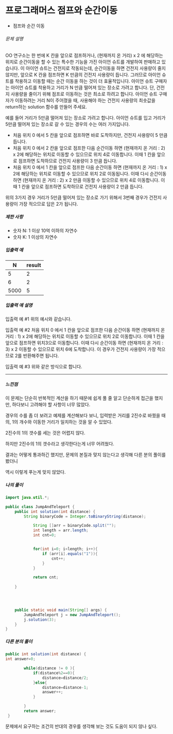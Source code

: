 # 프로그래머스 점프와 순간이동

- 점프와 순간 이동


###### 문제 설명

OO 연구소는 한 번에 K 칸을 앞으로 점프하거나, (현재까지 온 거리) x 2 에 해당하는 위치로 순간이동을 할 수 있는 특수한 기능을 가진 아이언 슈트를 개발하여 판매하고 있습니다. 이 아이언 슈트는 건전지로 작동되는데, 순간이동을 하면 건전지 사용량이 줄지 않지만, 앞으로 K 칸을 점프하면 K 만큼의 건전지 사용량이 듭니다. 그러므로 아이언 슈트를 착용하고 이동할 때는 순간 이동을 하는 것이 더 효율적입니다. 아이언 슈트 구매자는 아이언 슈트를 착용하고 거리가 N 만큼 떨어져 있는 장소로 가려고 합니다. 단, 건전지 사용량을 줄이기 위해 점프로 이동하는 것은 최소로 하려고 합니다. 아이언 슈트 구매자가 이동하려는 거리 N이 주어졌을 때, 사용해야 하는 건전지 사용량의 최솟값을 return하는 solution 함수를 만들어 주세요.

예를 들어 거리가 5만큼 떨어져 있는 장소로 가려고 합니다.
아이언 슈트를 입고 거리가 5만큼 떨어져 있는 장소로 갈 수 있는 경우의 수는 여러 가지입니다.

- 처음 위치 0 에서 5 칸을 앞으로 점프하면 바로 도착하지만, 건전지 사용량이 5 만큼 듭니다.
- 처음 위치 0 에서 2 칸을 앞으로 점프한 다음 순간이동 하면 (현재까지 온 거리 : 2) x 2에 해당하는 위치로 이동할 수 있으므로 위치 4로 이동합니다. 이때 1 칸을 앞으로 점프하면 도착하므로 건전지 사용량이 3 만큼 듭니다.
- 처음 위치 0 에서 1 칸을 앞으로 점프한 다음 순간이동 하면 (현재까지 온 거리 : 1) x 2에 해당하는 위치로 이동할 수 있으므로 위치 2로 이동됩니다. 이때 다시 순간이동 하면 (현재까지 온 거리 : 2) x 2 만큼 이동할 수 있으므로 위치 4로 이동합니다. 이때 1 칸을 앞으로 점프하면 도착하므로 건전지 사용량이 2 만큼 듭니다.

위의 3가지 경우 거리가 5만큼 떨어져 있는 장소로 가기 위해서 3번째 경우가 건전지 사용량이 가장 적으므로 답은 2가 됩니다.

##### 제한 사항

- 숫자 N: 1 이상 10억 이하의 자연수
- 숫자 K: 1 이상의 자연수

##### 입출력 예

| N    | result |
| ---- | ------ |
| 5    | 2      |
| 6    | 2      |
| 5000 | 5      |

##### 입출력 예 설명

입출력 예 #1
위의 예시와 같습니다.

입출력 예 #2
처음 위치 0 에서 1 칸을 앞으로 점프한 다음 순간이동 하면 (현재까지 온 거리 : 1) x 2에 해당하는 위치로 이동할 수 있으므로 위치 2로 이동합니다. 이때 1 칸을 앞으로 점프하면 위치3으로 이동합니다. 이때 다시 순간이동 하면 (현재까지 온 거리 : 3) x 2 이동할 수 있으므로 위치 6에 도착합니다. 이 경우가 건전지 사용량이 가장 적으므로 2를 반환해주면 됩니다.

입출력 예 #3
위와 같은 방식으로 합니다.



-----

##### 느낀점

이 문제는 단순히 반복적인 계산을 하기 때문에 쉽게 풀 줄 알고 단순하게 접근을 했지만, 하다보니 고려해야 할 사항이 너무 많았다.

경우의 수를 좀 더 보려고 예제를 계산해보다 보니, 입력받은 거리를 2진수로 바꿨을 때의, 1의 개수와 이동한 거리가 일치하는 것을 알 수 있었다.

2진수의  1의 갯수를 세는 것은 어렵지 않다.

하지만 2진수의 1의 갯수라고 생각한다는게 너무 어려웠다.



결과는 어떻게 통과하긴 했지만, 문제의 본질과 맞지 않는다고 생각해 다른 분의 풀이를 봤더니

역시 이렇게 푸는게 맞지 않았다.



##### 나의 풀이

```java
import java.util.*;

public class JumpAndTeleport {
    public int solution(int distance) {
		String binaryCode = Integer.toBinaryString(distance);

            String []arr = binaryCode.split("");
            int length = arr.length;
            int cnt=0;


            for(int i=0; i<length; i++){
                if (arr[i].equals("1")){
                    cnt++;
                }
            }

            return cnt;
        
    }
            



    public static void main(String[] args) {
        JumpAndTeleport j = new JumpAndTeleport();
        j.solution(3);
    }
}

```



##### 다른 분의 풀이

```java
public int solution(int distance) {
int answer=0;

        while(distance != 0 ){
            if(distance%2==0){
                distance=distance/2;
            }else{
                distance=distance-1;
                answer++;
            }

        }
        return answer;
 }
```

문제에서 요구하는 조건의 반대의 경우를 생각해 보는 것도 도움이 되지 않나 싶다.